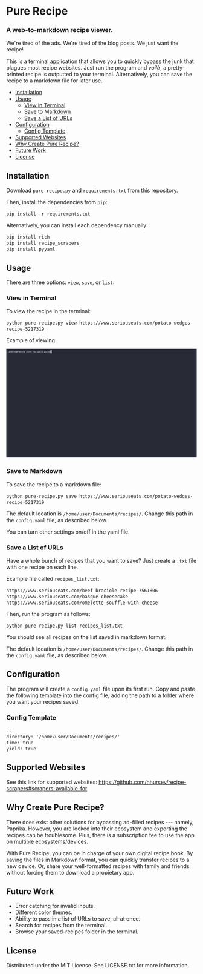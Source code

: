 # Pure Recipe
### A web-to-markdown recipe viewer.

We're tired of the ads. We're tired of the blog posts. We just want the recipe!

This is a terminal application that allows you to quickly bypass the junk that plagues most recipe websites. Just run the program and _voilà_, a pretty-printed recipe is outputted to your terminal. Alternatively, you can save the recipe to a markdown file for later use.

- [Installation](#installation)
- [Usage](#usage)
	- [View in Terminal](#view-in-terminal)
	- [Save to Markdown](#save-to-markdown)
	- [Save a List of URLs](#save-a-list-of-urls)
- [Configuration](#configuration)
	- [Config Template](#config-template)
- [Supported Websites](#supported-websites)
- [Why Create Pure Recipe?](#why-create-pure-recipe)
- [Future Work](#future-work)
- [License](#license)

## Installation

Download `pure-recipe.py` and `requirements.txt` from this repository.

Then, install the dependencies from `pip`:

	pip install -r requirements.txt

Alternatively, you can install each dependency manually:

	pip install rich
	pip install recipe_scrapers
	pip install pyyaml

## Usage

There are three options: `view`, `save`, or `list`. 

### View in Terminal

To view the recipe in the terminal:

	python pure-recipe.py view https://www.seriouseats.com/potato-wedges-recipe-5217319

Example of viewing:

![terminal demonstration](pure-recipe.gif)

### Save to Markdown

To save the recipe to a markdown file: 

	python pure-recipe.py save https://www.seriouseats.com/potato-wedges-recipe-5217319

The default location is `/home/user/Documents/recipes/`. Change this path in the `config.yaml` file, as described below. 

You can turn other settings on/off in the yaml file. 

### Save a List of URLs

Have a whole bunch of recipes that you want to save? Just create a `.txt` file with one recipe on each line. 

Example file called `recipes_list.txt`:

	https://www.seriouseats.com/beef-braciole-recipe-7561806
	https://www.seriouseats.com/basque-cheesecake
	https://www.seriouseats.com/omelette-souffle-with-cheese

Then, run the program as follows:

	python pure-recipe.py list recipes_list.txt

You should see all recipes on the list saved in markdown format.

The default location is `/home/user/Documents/recipes/`. Change this path in the `config.yaml` file, as described below. 

## Configuration

The program will create a `config.yaml` file upon its first run. Copy and paste the following template into the config file, adding the path to a folder where you want your recipes saved.

### Config Template

	---
	directory: '/home/user/Documents/recipes/'
	time: true 
	yield: true


## Supported Websites

See this link for supported websites: https://github.com/hhursev/recipe-scrapers#scrapers-available-for

## Why Create Pure Recipe?

There does exist other solutions for bypassing ad-filled recipes --- namely, Paprika. However, you are locked into their ecosystem and exporting the recipes can be troublesome. Plus, there is a subscription fee to use the app on multiple ecosystems/devices. 

With Pure Recipe, you can be in charge of your own digital recipe book. By saving the files in Markdown format, you can quickly transfer recipes to a new device. Or, share your well-formatted recipes with family and friends without forcing them to download a propietary app. 

## Future Work

- Error catching for invalid inputs.
- Different color themes.
- ~~Ability to pass in a list of URLs to save, all at once.~~
- Search for recipes from the terminal.
- Browse your saved-recipes folder in the terminal.

## License

Distributed under the MIT License. See LICENSE.txt for more information.
